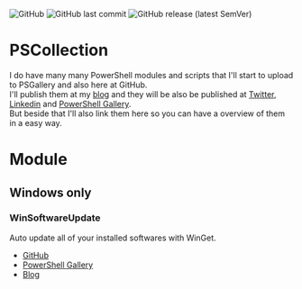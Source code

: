 ![GitHub](https://img.shields.io/github/license/rstolpe/PSCollection?style=plastic) ![GitHub last commit](https://img.shields.io/github/last-commit/rstolpe/PSCollection?style=plastic) ![GitHub release (latest SemVer)](https://img.shields.io/github/v/release/rstolpe/PSCollection?sort=semver&style=plastic)  
  
# PSCollection
I do have many many PowerShell modules and scripts that I'll start to upload to PSGallery and also here at GitHub.  
I'll publish them at my [blog](https://stolpe.io) and they will be also be published at [Twitter](https://twitter.com/rstolpes), [Linkedin](https://www.linkedin.com/in/rstolpe/) and [PowerShell Gallery](https://www.powershellgallery.com/profiles/rstolpe).  
But beside that I'll also link them here so you can have a overview of them in a easy way.  
  
# Module
## Windows only
### WinSoftwareUpdate
Auto update all of your installed softwares with WinGet.
* [GitHub](https://github.com/rstolpe/WinSoftwareUpdate)
* [PowerShell Gallery]()
* [Blog]()
